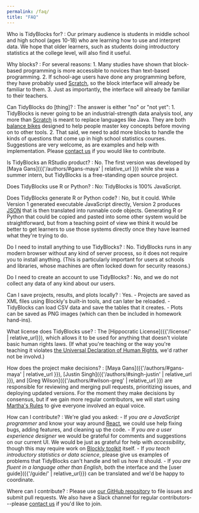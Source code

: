 ```yaml
---
permalink: /faq/
title: "FAQ"
---
```


Who is TidyBlocks for?
:   Our primary audience is students in middle school and high school (ages 10-18)
    who are learning how to use and interpret data.
    We hope that older learners,
    such as students doing introductory statistics at the college level,
    will also find it useful.

Why blocks?
:   For several reasons:
    1.  Many studies have shown that block-based programming is more accessible to novices than text-based programming.
    2.  If school-age users have done any programming before, they have probably used [Scratch](http://scratch.mit.edu),
        so the block interface will already be familiar to them.
    3.  Just as importantly, the interface will already be familiar to their teachers.

Can TidyBlocks do [thing]?
:   The answer is either "no" or "not yet":
    1.  TidyBlocks is never going to be an industrial-strength data analysis tool,
        any more than [Scratch](http://scratch.mit.edu) is meant to replace languages like Java.
        They are both [balance bikes](https://en.wikipedia.org/wiki/Balance_bicycle)
        designed to help people master key concepts before moving on to other tools.
    2.  That said,
        we need to add more blocks to handle the kinds of questions that come up in high school statistics courses.
        Suggestions are very welcome,
        as are examples and help with implementation.
        Please [contact us](mailto:{{site.email}}) if you would like to contribute.

Is TidyBlocks an RStudio product?
:   No.
    The first version was developed by [Maya Gans]({{'/authors/#gans-maya' | relative_url }}) while she was a summer intern,
    but TidyBlocks is a free-standing open source project.

Does TidyBlocks use R or Python?
:   No: TidyBlocks is 100% JavaScript.

Does TidyBlocks generate R or Python code?
:   No,
    but it could.
    While Version 1 generated executable JavaScript directly,
    Version 2 produces [JSON](https://en.wikipedia.org/wiki/JSON)
    that is then translated into runnable code objects.
    Generating R or Python that could be copied and pasted into some other system would be straightforward,
    but from a teaching point of view we think it would be better to get learners to use those systems directly
    once they have learned what they're trying to do.

Do I need to install anything to use TidyBlocks?
:   No.
    TidyBlocks runs in any modern browser without any kind of server process,
    so it does not require you to install anything.
    (This is particularly important for users at schools and libraries,
    whose machines are often locked down for security reasons.)

Do I need to create an account to use TidyBlocks?
:   No,
    and we do not collect any data of any kind about our users.

Can I save projects, results, and plots locally?
:   Yes.
    -   Projects are saved as XML files using Blockly's built-in tools, and can later be reloaded.
    -   TidyBlocks can load CSV data and save the tables that it creates.
    -   Plots can be saved as PNG images (which can then be included in homework hand-ins).

What license does TidyBlocks use?
:   The [Hippocratic License]({{'/license/' | relative_url}}),
    which allows it to be used for anything that doesn't violate basic human rights laws.
    (If what you're teaching or the way you're teaching it violates
    [the Universal Declaration of Human Rights](https://www.un.org/en/universal-declaration-human-rights/),
    we'd rather not be involvd.)

How does the project make decisions?
:   [Maya Gans]({{'/authors/#gans-maya' | relative_url }}),
    [Justin Singh]({{'/authors/#singh-justin' | relative_url }}),
    and [Greg Wilson]({{'/authors/#wilson-greg' | relative_url }})
    are responsible for reviewing and merging pull requests,
    prioritizing issues,
    and deploying updated versions.
    For the moment they make decisions by consensus,
    but if we gain more regular contributors,
    we will start using [Martha's Rules](https://third-bit.com/2019/06/13/marthas-rules.html)
    to give everyone involved an equal voice.

How can I contribute?
:   We're glad you asked:
    -   If *you are a JavaScript programmer* and know your way around [React](https://reactjs.org/),
        we could use help fixing bugs, adding features, and cleaning up the code.
    -   If *you are a user experience designer*
        we would be grateful for comments and suggestions on our current UI.
        We would be just as grateful for help with *accessibility*,
        though this may require work on [Blockly toolkit](https://developers.google.com/blockly/) itself.
    -   If *you teach introductory statistics or data science*,
        please give us examples of problems that TidyBlocks can't handle and tell us how it should.
    -   If *you are fluent in a language other than English*,
        both the interface and the [user guide]({{'/guide/' | relative_url}}) can be translated
        and we'd be happy to coordinate.

Where can I contribute?
:   Please use [our GitHub repository]({{site.github.url}}) to file issues and submit pull requests.
    We also have a Slack channel for regular contributors---please [contact us](mailto:{{site.email}}) if you'd like to join.
